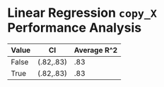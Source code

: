 # Linear Regression `copy_X` Performance Analysis
| Value | CI | Average R^2 |
|-|-|-|
|False|(.82,.83)|.83|
|True|(.82,.83)|.83|
